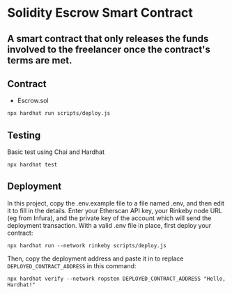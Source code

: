 # Solidity Escrow Smart Contract
## A smart contract that only releases the funds involved to the freelancer once the contract's terms are met. 



## Contract

- Escrow.sol


```sh
npx hardhat run scripts/deploy.js
```
## Testing

Basic test using Chai and Hardhat

```sh
npx hardhat test
```
## Deployment
In this project, copy the .env.example file to a file named .env, and then edit it to fill in the details. Enter your Etherscan API key, your Rinkeby node URL (eg from Infura), and the private key of the account which will send the deployment transaction. With a valid .env file in place, first deploy your contract:


```shell
npx hardhat run --network rinkeby scripts/deploy.js
```

Then, copy the deployment address and paste it in to replace `DEPLOYED_CONTRACT_ADDRESS` in this command:

```shell
npx hardhat verify --network ropsten DEPLOYED_CONTRACT_ADDRESS "Hello, Hardhat!"
```
